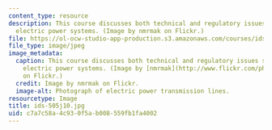 ```yaml
---
content_type: resource
description: This course discusses both technical and regulatory issues surrounding
  electric power systems. (Image by nmrmak on Flickr.)
file: https://ol-ocw-studio-app-production.s3.amazonaws.com/courses/ids-505j-engineering-economics-and-regulation-of-the-electric-power-sector-spring-2010/c7a7c58a4c930f5ab008559fb1fa4002_ids-505j10.jpg
file_type: image/jpeg
image_metadata:
  caption: This course discusses both technical and regulatory issues surrounding
    electric power systems. (Image by [nmrmak](http://www.flickr.com/photos/51392234@N06/4939340032/sizes/m/in/photostream/)
    on Flickr.)
  credit: Image by nmrmak on Flickr.
  image-alt: Photograph of electric power transmission lines.
resourcetype: Image
title: ids-505j10.jpg
uid: c7a7c58a-4c93-0f5a-b008-559fb1fa4002
---
```

